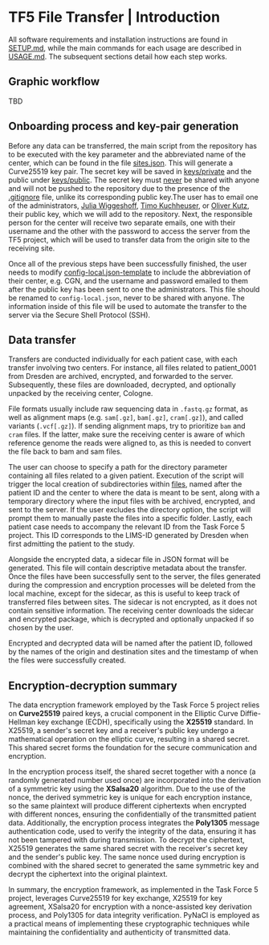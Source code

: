 # TF5 File Transfer | Introduction

All software requirements and installation instructions are found in [SETUP.md](SETUP.md), while the main commands for each usage are described in [USAGE.md](USAGE.md). The subsequent sections detail how each step works.

## Graphic workflow

TBD

## Onboarding process and key-pair generation
Before any data can be transferred, the main script from the repository has to be executed with the key parameter and the abbreviated name of the center, which can be found in the file [sites.json](sites.json). This will generate a Curve25519 key pair. The secret key will be saved in [keys/private](keys/private) and the public under [keys/public](keys/public). The secret key must <ins>never</ins> be shared with anyone and will not be pushed to the repository due to the presence of the [.gitignore](keys/private/.gitignore) file, unlike its corresponding public key.The user has to email one of the administrators, [Julia Wiggeshoff](mailto:julia.wiggeshoff@uk-koeln.de), [Timo Kuchheuser](mailto:timo.kuchheuser@uk-koeln.de), or [Oliver Kutz](mailto:Oliver.Kutz@ukdd.de), their public key, which we will add to the repository. Next, the responsible person for the center will receive two separate emails, one with their username and the other with the password to access the server from the TF5 project, which will be used to transfer data from the origin site to the receiving site.

Once all of the previous steps have been successfully finished, the user needs to modify [config-local.json-template](config-local.json-template) to include the abbreviation of their center, e.g. CGN, and the username and password emailed to them after the public key has been sent to one the administrators. This file should be renamed to `config-local.json`, never to be shared with anyone. The information inside of this file will be used to automate the transfer to the server via the Secure Shell Protocol (SSH). 

## Data transfer 
Transfers are conducted individually for each patient case, with each transfer involving two centers. For instance, all files related to patient_0001 from Dresden are archived, encrypted, and forwarded to the server. Subsequently, these files are downloaded, decrypted, and optionally unpacked by the receiving center, Cologne. 

File formats usually include raw sequencing data in `.fastq.gz` format, as well as alignment maps (e.g. `sam[.gz]`, `bam[.gz]`, `cram[.gz]`), and called variants (`.vcf[.gz]`). If sending alignment maps, try to prioritize `bam` and `cram` files. If the latter, make sure the receiving center is aware of which reference genome the reads were aligned to, as this is needed to convert the file back to bam and sam files.

The user can choose to specify a path for the directory parameter containing all files related to a given patient. Execution of the script will trigger the local creation of subdirectories within [files](files/), named after the patient ID and the center to where the data is meant to be sent, along with a temporary directory where the input files with be archived, encrypted, and sent to the server. If the user excludes the directory option, the script will prompt them to manually paste the files into a specific folder. Lastly, each patient case needs to accompany the relevant ID from the Task Force 5 project. This ID corresponds to the LIMS-ID generated by Dresden when first admitting the patient to the study. 

Alongside the encrypted data, a sidecar file in JSON format will be generated. This file will contain descriptive metadata about the transfer. Once the files have been successfully sent to the server, the files generated during the compression and encryption processes will be deleted from the local machine, except for the sidecar, as this is useful to keep track of transferred files between sites. The sidecar is not encrypted, as it does not contain sensitive information. The receiving center downloads the sidecar and encrypted package, which is decrypted and optionally unpacked if so chosen by the user. 
 
Encrypted and decrypted data will be named after the patient ID, followed by the names of the origin and destination sites and the timestamp of when the files were successfully created.

## Encryption-decryption summary

The data encryption framework employed by the Task Force 5 project relies on **Curve25519** paired keys, a crucial component in the Elliptic Curve Diffie-Hellman key exchange (ECDH), specifically using the **X25519** standard. In X25519, a sender's secret key and a receiver's public key undergo a mathematical operation on the elliptic curve, resulting in a shared secret. This shared secret forms the foundation for the secure communication and encryption. 

In the encryption process itself, the shared secret together with a nonce (a randomly generated number used once) are incorporated into the derivation of a symmetric key using the **XSalsa20** algorithm. Due to the use of the nonce, the derived symmetric key is unique for each encryption instance, so the same plaintext will produce different ciphertexts when encrypted with different nonces, ensuring the confidentially of the transmitted patient data. Additionally, the encryption process integrates the **Poly1305** message authentication code, used to verify the integrity of the data, ensuring it has not been tampered with during transmission. To decrypt the ciphertext, X25519 generates the same shared secret with the receiver's secret key and the sender's public key. The same nonce used during encryption is combined with the shared secret to generated the same symmetric key and decrypt the ciphertext into the original plaintext.

In summary, the encryption framework, as implemented in the Task Force 5 project, leverages Curve25519 for key exchange, X25519 for key agreement, XSalsa20 for encryption with a nonce-assisted key derivation process, and Poly1305 for data integrity verification. PyNaCl is employed as a practical means of implementing these cryptographic techniques while maintaining the confidentiality and authenticity of transmitted data.
